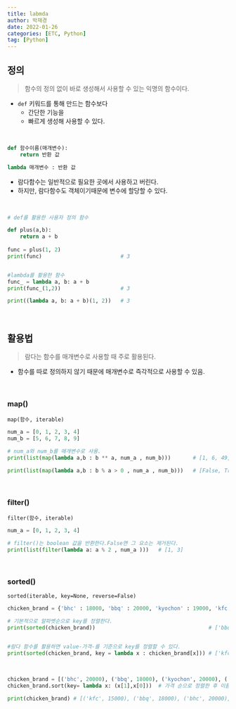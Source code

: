 ```yaml
---
title: labmda
author: 박재경
date: 2022-01-26
categories: [ETC, Python]
tag: [Python]
---
```


## 정의

>  함수의 정의 없이 바로 생성해서 사용할 수 있는 익명의 함수이다. 

- `def` 키워드를 통해 만드는 함수보다
  - 간단한 기능을
  - 빠르게 생성해 사용할 수 있다. 

<br>

```python
def 함수이름(매개변수):
    return 반환 값
```

```python
lambda 매개변수 : 반환 값 
```

- 람다함수는 일반적으로 필요한 곳에서 사용하고 버린다.
- 하지만, 람다함수도 객체이기때문에 변수에 할당할 수 있다. 

<br>

```python
# def를 활용한 사용자 정의 함수

def plus(a,b):
    return a + b
    
func = plus(1, 2)
print(func)                         # 3


#lambda를 활용한 함수
func_ = lambda a, b: a + b
print(func_(1,2))                   # 3

print((lambda a, b: a + b)(1, 2))   # 3
```

<br>

## 활용법

> 람다는 함수를 매개변수로 사용할 때 주로 활용된다.

- 함수를 따로 정의하지 않기 때문에 매개변수로 즉각적으로 사용할 수 있음.

<br>

### map()

`map(함수, iterable)`

```python
num_a = [0, 1, 2, 3, 4]
num_b = [5, 6, 7, 8, 9]

# num_a와 num_b를 매개변수로 사용.
print(list(map(lambda a,b : b ** a, num_a , num_b)))       # [1, 6, 49, 512, 6561]

print(list(map(lambda a,b : b % a > 0 , num_a , num_b)))   # [False, True, True, True, True]
```

<br>

### filter()

`filter(함수, iterable)`

```python
num_a = [0, 1, 2, 3, 4]

# filter()는 boolean 값을 반환한다.False면 그 요소는 제거된다.
print(list(filter(lambda a: a % 2 , num_a )))   # [1, 3] 
```

<br>

### sorted()

`sorted(iterable, key=None, reverse=False)`

```python
chicken_brand = {'bhc' : 18000, 'bbq' : 20000, 'kyochon' : 19000, 'kfc' : 15000}

# 기본적으로 알파벳순으로 key를 정렬한다. 
print(sorted(chicken_brand))                                    # ['bbq', 'bhc', 'kfc', 'kyochon']


#람다 함수를 활용하면 value-가격-를 기준으로 key를 정렬할 수 있다.
print(sorted(chicken_brand, key = lambda x : chicken_brand[x])) # ['kfc', 'bhc', 'kyochon', 'bbq']

```

<br>

```python
chicken_brand = [('bhc', 20000), ('bbq', 18000), ('kyochon', 20000), ('kfc', 15000)]
chicken_brand.sort(key= lambda x: (x[1],x[0]))  # 가격 순으로 정렬한 후 이름 순으로 정렬한다. 

print(chicken_brand) # [('kfc', 15000), ('bbq', 18000), ('bhc', 20000), ('kyochon', 20000)]
```

<br>